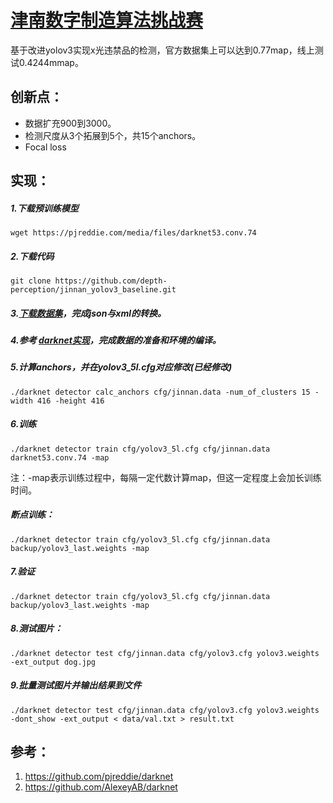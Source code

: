 # [津南数字制造算法挑战赛](https://tianchi.aliyun.com/competition/entrance/231703/introduction)

基于改进yolov3实现x光违禁品的检测，官方数据集上可以达到0.77map，线上测试0.4244mmap。

## 创新点：

- 数据扩充900到3000。
- 检测尺度从3个拓展到5个，共15个anchors。
- Focal loss

## 实现：

##### 1.下载预训练模型

```
wget https://pjreddie.com/media/files/darknet53.conv.74
```

##### 2.下载代码

```
git clone https://github.com/depth-perception/jinnan_yolov3_baseline.git
```

##### 3.[下载数据集](https://tianchi.aliyun.com/competition/entrance/231703/information)，完成json与xml的转换。

##### 4.参考 [darknet实现](https://blog.csdn.net/lilai619/article/details/79695109)，完成数据的准备和环境的编译。

##### 5.计算anchors，并在yolov3_5l.cfg对应修改(已经修改)

```
./darknet detector calc_anchors cfg/jinnan.data -num_of_clusters 15 -width 416 -height 416
```

##### 6.训练

```
./darknet detector train cfg/yolov3_5l.cfg cfg/jinnan.data darknet53.conv.74 -map
```

注：-map表示训练过程中，每隔一定代数计算map，但这一定程度上会加长训练时间。

##### 断点训练：

```
./darknet detector train cfg/yolov3_5l.cfg cfg/jinnan.data backup/yolov3_last.weights -map
```

##### 7.验证

```
./darknet detector train cfg/yolov3_5l.cfg cfg/jinnan.data backup/yolov3_last.weights -map
```

##### 8.测试图片：

```
./darknet detector test cfg/jinnan.data cfg/yolov3.cfg yolov3.weights -ext_output dog.jpg
```

##### 9.批量测试图片并输出结果到文件

```
./darknet detector test cfg/jinnan.data cfg/yolov3.cfg yolov3.weights -dont_show -ext_output < data/val.txt > result.txt
```



## 参考：

1. https://github.com/pjreddie/darknet
2. https://github.com/AlexeyAB/darknet

